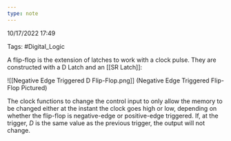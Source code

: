 ```yaml
---
type: note
---
```

10/17/2022 17:49

Tags: #Digital_Logic 

A flip-flop is the extension of latches to work with a clock pulse. They are constructed with a D Latch and an [[SR Latch]]:

![[Negative Edge Triggered D Flip-Flop.png]]
(Negative Edge Triggered Flip-Flop Pictured)

The clock functions to change the control input to only allow the memory to be changed either at the instant the clock goes high or low, depending on whether the flip-flop is negative-edge or positive-edge triggered. If, at the trigger, $D$ is the same value as the previous trigger, the output will not change.